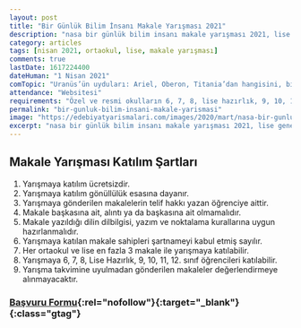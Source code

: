 ```yaml
---
layout: post
title: "Bir Günlük Bilim İnsanı Makale Yarışması 2021"
description: "nasa bir günlük bilim insanı makale yarışması 2021, lise geneli makale yarışması"
category: articles
tags: [nisan 2021, ortaokul, lise, makale yarışması]
comments: true
lastDate: 1617224400    
dateHuman: "1 Nisan 2021"
comTopic: "Uranüs’ün uyduları: Ariel, Oberon, Titania’dan hangisini, bir uzay aracıyla yeniden ziyaret etmeli daha fazla bilgi edinmeliyiz?"
attendance: "Websitesi"
requirements: "Özel ve resmi okulların 6, 7, 8, lise hazırlık, 9, 10, 11 ve 12. sınıfları"
permalink: "bir-gunluk-bilim-insani-makale-yarismasi"
image: "https://edebiyatyarismalari.com/images/2020/mart/nasa-bir-gunluk-bilim-insani-makale-yarismasi.jpg"
excerpt: "nasa bir günlük bilim insanı makale yarışması 2021, lise geneli makale yarışması"
---
```


## Makale Yarışması Katılım Şartları
1. Yarışmaya katılım ücretsizdir.
2. Yarışmaya katılım gönüllülük esasına dayanır.
3. Yarışmaya gönderilen makalelerin telif hakkı yazan öğrenciye aittir.
4. Makale başkasına ait, alıntı ya da başkasına ait olmamalıdır.
5. Makale yazıldığı dilin dilbilgisi, yazım ve noktalama kurallarına uygun hazırlanmalıdır.
6. Yarışmaya katılan makale sahipleri şartnameyi kabul etmiş sayılır.
7. Her ortaokul ve lise en fazla 3 makale ile yarışmaya katılabilir.
8. Yarışmaya 6, 7, 8, Lise Hazırlık, 9, 10, 11, 12. sınıf öğrencileri katılabilir.
9. Yarışma takvimine uyulmadan gönderilen makaleler değerlendirmeye alınmayacaktır.

### [Başvuru Formu](http://www.eyuboglu.k12.tr/tr/akademik-hayat/etkinlikler/scientist-for-a-day/2021/?ref=edebiyatyarismalari.com){:rel="nofollow"}{:target="_blank"}{:class="gtag"}